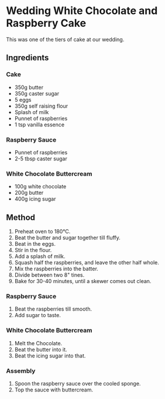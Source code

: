 
# Wedding White Chocolate and Raspberry Cake # 

This was one of the tiers of cake at our wedding.

## Ingredients ## 

### Cake

- 350g butter
- 350g caster sugar
- 5 eggs
- 350g self raising flour
- Splash of milk
- Punnet of raspberries
- 1 tsp vanilla essence

### Raspberry Sauce

- Punnet of raspberries
- 2-5 tbsp caster sugar

### White Chocolate Buttercream

- 100g white chocolate
- 200g butter
- 400g icing sugar

## Method ## 

1. Preheat oven to 180°C.
2. Beat the butter and sugar together till fluffy.
3. Beat in the eggs.
4. Stir in the flour.
5. Add a splash of milk.
6. Squash half the raspberries, and leave the other half whole.
7. Mix the raspberries into the batter.
8. Divide between two 8" tines.
9. Bake for 30-40 minutes, until a skewer comes out clean.

### Raspberry Sauce

1. Beat the raspberries till smooth.
2. Add sugar to taste.

### White Chocolate Buttercream

1. Melt the Chocolate.
2. Beat the butter into it.
3. Beat the icing sugar into that.

### Assembly

1. Spoon the raspberry sauce over the cooled sponge.
2. Top the sauce with buttercream.

